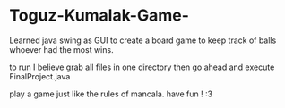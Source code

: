 # Toguz-Kumalak-Game-
Learned java swing as GUI to create a board game to keep track of balls whoever had the most wins.

to run I believe grab all files in one directory then go ahead and execute FinalProject.java 

play a game just like the rules of mancala. have fun ! :3

